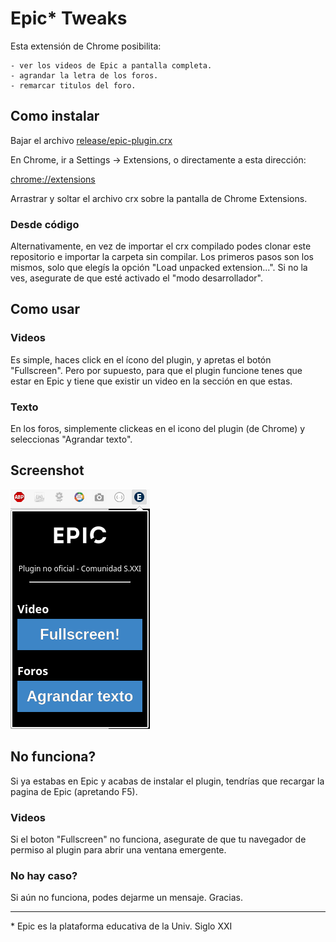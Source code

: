 # Epic* Tweaks 

Esta extensión de Chrome posibilita:

    - ver los videos de Epic a pantalla completa. 
    - agrandar la letra de los foros.
    - remarcar titulos del foro.

## Como instalar

Bajar el archivo [release/epic-plugin.crx](https://github.com/libasoles/epic-plugin-sxxi/blob/master/release/epic-plugin.crx)

En Chrome, ir a Settings -> Extensions, o directamente a esta dirección: 

[chrome://extensions](chrome://extensions)

Arrastrar y soltar el archivo crx sobre la pantalla de Chrome Extensions.

### Desde código
Alternativamente, en vez de importar el crx compilado podes clonar este repositorio e importar la carpeta sin compilar. Los primeros pasos son los mismos, solo que elegís la opción "Load unpacked extension...". Si no la ves, asegurate de que esté activado el "modo desarrollador".



## Como usar

### Videos
Es simple, haces click en el ícono del plugin, y apretas el botón "Fullscreen". Pero por supuesto, para que el plugin funcione tenes que estar en Epic y tiene que existir un video en la sección en que estas.

### Texto
En los foros, simplemente clickeas en el icono del plugin (de Chrome) y seleccionas "Agrandar texto".



## Screenshot

![screenshot](./screenshot.png)



## No funciona?

Si ya estabas en Epic y acabas de instalar el plugin, tendrías que recargar la pagina de Epic (apretando F5).

### Videos
Si el boton "Fullscreen" no funciona, asegurate de que tu navegador de permiso al plugin para abrir una ventana emergente.

### No hay caso?
Si aún no funciona, podes dejarme un mensaje. Gracias. 

---

\* Epic es la plataforma educativa de la Univ. Siglo XXI
